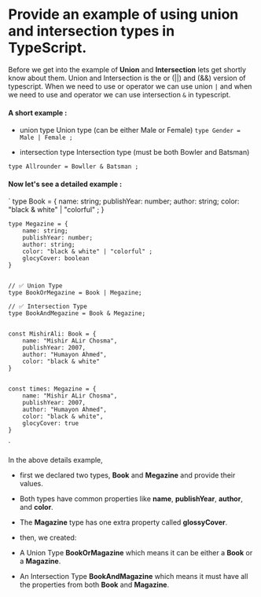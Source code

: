 
# Provide an example of using union and intersection types in TypeScript.

Before we get into the example of **Union** and **Intersection** lets get shortly know about them. Union and Intersection is the or (||) and (&&) version of typescript. When we need to use or operator we can use union `|` and when we need to use and operator we can use intersection `&` in typescript.


#### A short example : 

*  union type 
Union type (can be either Male or Female)
` type Gender = Male | Female ; `

*  intersection type
Intersection type (must be both Bowler and Batsman)

`type Allrounder = Bowller & Batsman ;`


#### Now let's see a detailed example : 

` type Book = {
        name: string;
        publishYear: number;
        author: string;
        color: "black & white" | "colorful" ;
    }

    type Megazine = {
        name: string;
        publishYear: number;
        author: string;
        color: "black & white" | "colorful" ;
        glocyCover: boolean
    }


    // ✅ Union Type
    type BookOrMegazine = Book | Megazine;

    // ✅ Intersection Type
    type BookAndMegazine = Book & Megazine;


    const MishirAli: Book = {
        name: "Mishir ALir Chosma",
        publishYear: 2007,
        author: "Humayon Ahmed",
        color: "black & white"
    }


    const times: Megazine = {
        name: "Mishir ALir Chosma",
        publishYear: 2007,
        author: "Humayon Ahmed",
        color: "black & white",
        glocyCover: true
    }

`

In the above details example,
*  first we declared two types, **Book** and **Megazine** and provide their values.

* Both types have common properties like **name**, **publishYear**, **author**, and **color**.

* The **Magazine** type has one extra property called **glossyCover**.

-  then, we created:

 - A Union Type **BookOrMagazine** which means it can be either a **Book** or a **Magazine**.

 - An Intersection Type **BookAndMagazine** which means it must have all the properties from both **Book** and **Magazine**.



